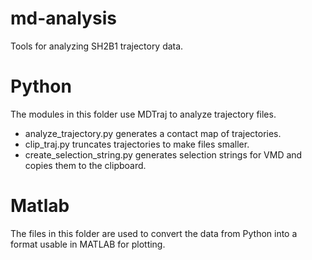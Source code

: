 # md-analysis
Tools for analyzing SH2B1 trajectory data.

# Python
The modules in this folder use MDTraj to analyze trajectory files. 
* analyze_trajectory.py generates a contact map of trajectories. 
* clip_traj.py truncates trajectories to make files smaller.
* create_selection_string.py generates selection strings for VMD and copies them to the clipboard.

# Matlab
The files in this folder are used to convert the data from Python into a format usable in MATLAB for plotting.

